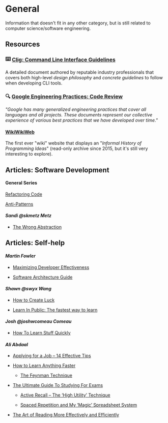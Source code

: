 # General

Information that doesn't fit in any other category, but is still related to computer science/software engineering.

## Resources

### <span style="vertical-align: 10%;">⌨️ </span> [Clig: Command Line Interface Guidelines](https://clig.dev/)

A detailed document authored by reputable industry professionals that covers both high-level _design philosophy_ and _concrete guidelines_ to follow when developing CLI tools.

### 🔍 [Google Engineering Practices: Code Review](https://google.github.io/eng-practices/review/reviewer/)

_"Google has many generalized engineering practices that cover all languages and all projects. These documents represent our collective experience of various best practices that we have developed over time."_

#### [WikiWikiWeb](https://wiki.c2.com/)

The first ever "wiki" website that displays an "_Informal History of Programming Ideas_" (read-only archive since 2015, but it's still very interesting to explore).

## Articles: Software Development

#### General Series

[Refactoring Code](https://refactoring.guru/refactoring)

[Anti-Patterns](https://sourcemaking.com/antipatterns)

#### _Sandi @skmetz Metz_

- [The Wrong Abstraction](https://sandimetz.com/blog/2016/1/20/the-wrong-abstraction)

## Articles: Self-help

#### _Martin Fowler_

- [Maximizing Developer Effectiveness](https://martinfowler.com/articles/developer-effectiveness.html)

- [Software Architecture Guide](https://martinfowler.com/architecture/)

#### _Shawn @swyx Wang_

- [How to Create Luck](https://www.swyx.io/create-luck)

- [Learn In Public: The fastest way to learn](https://www.swyx.io/learn-in-public)

#### _Josh @joshwcomeau Comeau_

- [How To Learn Stuff Quickly](https://www.joshwcomeau.com/blog/how-to-learn-stuff-quickly/)

#### _Ali Abdaal_

- [Applying for a Job – 14 Effective Tips](https://aliabdaal.com/how-to-apply-for-a-job/)

- [How to Learn Anything Faster](https://aliabdaal.com/how-to-learn-anything-faster/)

  - [The Feynman Technique](https://aliabdaal.com/the-feynman-technique/)

- [The Ultimate Guide To Studying For Exams](https://aliabdaal.com/the-ultimate-guide-to-studying-for-exams/)

  - [Active Recall – The ‘High Utility’ Technique](https://aliabdaal.com/activerecallstudytechnique/)

  - [Spaced Repetition and My ‘Magic’ Spreadsheet System](https://aliabdaal.com/spaced-repetition/)

- [The Art of Reading More Effectively and Efficiently](https://aliabdaal.com/read-more-effectively/)
